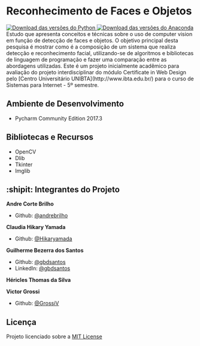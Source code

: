 # Reconhecimento de Faces e Objetos
   <a href="https://www.python.org/downloads/">
         <img src="https://github.com/gbdsantos/recognition-faces-and-objects/blob/master/docs/badges/python-v3.6.5-yellow.svg" 
            alt="Download das versões do Python">
    </a>
   <a href="https://www.anaconda.com/download/">
         <img src="https://github.com/gbdsantos/recognition-faces-and-objects/blob/master/docs/badges/anaconda-v5.2-brightgreen.svg" 
            alt="Download das versões do Anaconda">
    </a>
<br />
Estudo que apresenta conceitos e técnicas sobre o uso de computer vision em função de detecção de faces e objetos. O objetivo principal desta pesquisa é mostrar como é a
composição de um sistema que realiza detecção e reconhecimento facial, utilizando-se de algoritmos e bibliotecas de linguagem de programação e fazer uma comparação entre as
abordagens utilizadas.
Este é um projeto inicialmente acadêmico para avaliação do projeto interdisciplinar do módulo Certificate in Web Design pelo 
[Centro Universitário UNIBTA](http://www.ibta.edu.br/) para o curso de Sistemas para Internet - 5º semestre.

## Ambiente de Desenvolvimento 
  - Pycharm Community Edition 2017.3

## Bibliotecas e Recursos 
  - OpenCV
  - Dlib
  - Tkinter
  - Imglib

## :shipit: Integrantes do Projeto 

**Andre Corte Brilho**
- Github: [@andrebrilho](https://github.com/andrebrilho)  

**Claudia Hikary Yamada**
- Github: [@Hikaryamada](https://github.com/Hikaryamada)  

**Guilherme Bezerra dos Santos**
- Github: [@gbdsantos](https://www.linkedin.com/in/gbdsantos/)
- LinkedIn: [@gbdsantos](https://www.linkedin.com/in/gbdsantos/)  

**Héricles Thomas da Silva**  

**Victor Grossi**
- Github: [@GrossiV](https://github.com/GrossiV)

## Licença
Projeto licenciado sobre a [MIT License](https://github.com/gbdsantos/recognition-faces-and-objects/LICENSE) 

